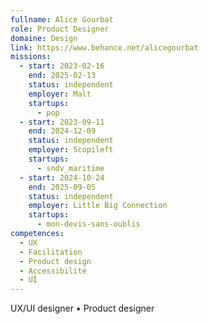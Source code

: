 ```yaml
---
fullname: Alice Gourbat
role: Product Designer
domaine: Design
link: https://www.behance.net/alicegourbat
missions:
  - start: 2023-02-16
    end: 2025-02-13
    status: independent
    employer: Malt
    startups:
      - pop
  - start: 2023-09-11
    end: 2024-12-09
    status: independent
    employer: Scopileft
    startups:
      - sndv_maritime
  - start: 2024-10-24
    end: 2025-09-05
    status: independent
    employer: Little Big Connection
    startups:
      - mon-devis-sans-oublis
competences:
  - UX
  - Facilitation
  - Product design
  - Accessibilité
  - UI
---
```

UX/UI designer • Product designer 
